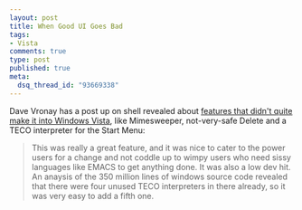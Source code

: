 ```yaml
--- 
layout: post
title: When Good UI Goes Bad
tags: 
- Vista
comments: true
type: post
published: true
meta: 
  dsq_thread_id: "93669338"
---
```

Dave Vronay has a post up on shell revealed about <a href="http://shellrevealed.com/blogs/shellblog/archive/2006/10/09/Features-that-didn_2700_t-make-the-cut.aspx">features that didn't quite make it into Windows Vista</a>, like Mimesweeper, not-very-safe Delete and a TECO interpreter for the Start Menu:
  <blockquote>This was really a great feature, and it was nice to cater to the power users for a change and not coddle up to wimpy users who need sissy languages like EMACS to get anything done.  It was also a low dev hit.  An anaysis of the 350 million lines of windows source code revealed that there were four unused TECO interpreters in there already, so it was very easy to add a fifth one.</blockquote>
